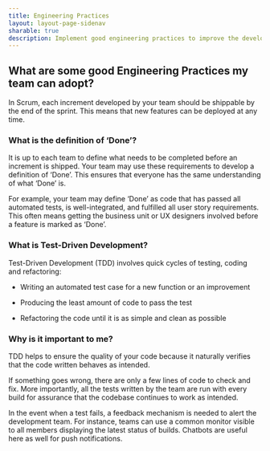 ```yaml
---
title: Engineering Practices
layout: layout-page-sidenav
sharable: true
description: Implement good engineering practices to improve the development process.
---
```


## What are some good Engineering Practices my team can adopt?

In Scrum, each increment developed by your team should be shippable by the end of the sprint. This means that new features can be deployed at any time.

### What is the definition of ‘Done’?

It is up to each team to define what needs to be completed before an increment is shipped. Your team may use these requirements to develop a definition of ‘Done’. This ensures that everyone has the same understanding of what ‘Done’ is.

For example, your team may define ‘Done’ as code that has passed all automated tests, is well-integrated, and fulfilled all user story requirements. This often means getting the business unit or UX designers involved before a feature is marked as ‘Done’.

### What is Test-Driven Development?

Test-Driven Development (TDD) involves quick cycles of testing, coding and refactoring:

- Writing an automated test case for a new function or an improvement

- Producing the least amount of code to pass the test

- Refactoring the code until it is as simple and clean as possible

### Why is it important to me?

TDD helps to ensure the quality of your code because it naturally verifies that the code written behaves as intended.

If something goes wrong, there are only a few lines of code to check and fix. More importantly, all the tests written by the team are run with every build for assurance that the codebase continues to work as intended.

In the event when a test fails, a feedback mechanism is needed to alert the development team. For instance, teams can use a common monitor visible to all members displaying the latest status of builds. Chatbots are useful here as well for push notifications.
